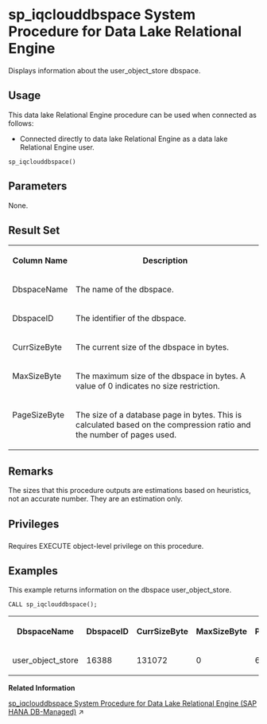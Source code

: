 <!-- loio4ef0219c16ec4f578395e34785797cfe -->

# sp\_iqclouddbspace System Procedure for Data Lake Relational Engine

Displays information about the user\_object\_store dbspace.



<a name="loio4ef0219c16ec4f578395e34785797cfe__section_rpg_3dw_f4b"/>

## Usage

This data lake Relational Engine procedure can be used when connected as follows:

-   Connected directly to data lake Relational Engine as a data lake Relational Engine user.



```
sp_iqclouddbspace()
```



<a name="loio4ef0219c16ec4f578395e34785797cfe__sp_iqclouddbspace_param1"/>

## Parameters

None.



<a name="loio4ef0219c16ec4f578395e34785797cfe__sp_iqclouddbspace_returns1"/>

## Result Set


<table>
<tr>
<th valign="top">

Column Name

</th>
<th valign="top">

Description

</th>
</tr>
<tr>
<td valign="top">

DbspaceName

</td>
<td valign="top">

The name of the dbspace.

</td>
</tr>
<tr>
<td valign="top">

DbspaceID

</td>
<td valign="top">

The identifier of the dbspace.

</td>
</tr>
<tr>
<td valign="top">

CurrSizeByte

</td>
<td valign="top">

The current size of the dbspace in bytes.

</td>
</tr>
<tr>
<td valign="top">

MaxSizeByte

</td>
<td valign="top">

The maximum size of the dbspace in bytes. A value of 0 indicates no size restriction.

</td>
</tr>
<tr>
<td valign="top">

PageSizeByte

</td>
<td valign="top">

The size of a database page in bytes. This is calculated based on the compression ratio and the number of pages used.

</td>
</tr>
</table>



<a name="loio4ef0219c16ec4f578395e34785797cfe__sp_iqclouddbspace_remarks1"/>

## Remarks

The sizes that this procedure outputs are estimations based on heuristics, not an accurate number. They are an estimation only.



<a name="loio4ef0219c16ec4f578395e34785797cfe__sp_iqclouddbspace_priv1"/>

## Privileges



### 

Requires EXECUTE object-level privilege on this procedure.



<a name="loio4ef0219c16ec4f578395e34785797cfe__sp_iqclouddbspace_example1"/>

## Examples

This example returns information on the dbspace user\_object\_store.

```
CALL sp_iqclouddbspace();
```


<table>
<tr>
<th valign="top">

DbspaceName

</th>
<th valign="top">

DbspaceID

</th>
<th valign="top">

CurrSizeByte

</th>
<th valign="top">

MaxSizeByte

</th>
<th valign="top">

PageSizeByte

</th>
</tr>
<tr>
<td valign="top">

user\_object\_store

</td>
<td valign="top">

16388

</td>
<td valign="top">

131072

</td>
<td valign="top">

0

</td>
<td valign="top">

65536

</td>
</tr>
</table>

**Related Information**  


[sp_iqclouddbspace System Procedure for Data Lake Relational Engine (SAP HANA DB-Managed)](https://help.sap.com/viewer/a898e08b84f21015969fa437e89860c8/2024_3_QRC/en-US/4240c9a98ce04c2cb85a37ada268acb4.html "Displays information about the user_object_store dbspace.") :arrow_upper_right:

